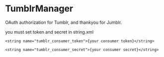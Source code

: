 TumblrManager
=============
OAuth authorization for Tumblr, and thankyou for Jumblr.

you must set token and secret in string.xml
    
    <string name="tumblr_consumer_token">{your consumer token}</string>
    
    <string name="tumblr_consumer_secret">{your consumer secret}</string>
